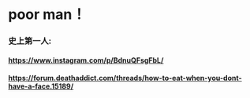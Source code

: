 # poor man！
### 史上第一人:
#### https://www.instagram.com/p/BdnuQFsgFbL/
#### https://forum.deathaddict.com/threads/how-to-eat-when-you-dont-have-a-face.15189/
